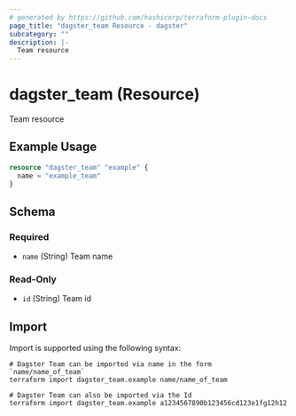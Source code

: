 ```yaml
---
# generated by https://github.com/hashicorp/terraform-plugin-docs
page_title: "dagster_team Resource - dagster"
subcategory: ""
description: |-
  Team resource
---
```


# dagster_team (Resource)

Team resource

## Example Usage

```terraform
resource "dagster_team" "example" {
  name = "example_team"
}
```

<!-- schema generated by tfplugindocs -->
## Schema

### Required

- `name` (String) Team name

### Read-Only

- `id` (String) Team id

## Import

Import is supported using the following syntax:

```shell
# Dagster Team can be imported via name in the form `name/name_of_team`
terraform import dagster_team.example name/name_of_team

# Dagster Team can also be imported via the Id
terraform import dagster_team.example a1234567890b123456cd123e1fg12h12
```
